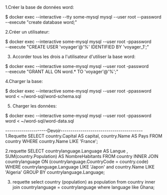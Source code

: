 1.Créer la base de données word:


$ docker exec --interactive --tty some-mysql mysql --user root --password --execute "create database word;"

2.Créer un utilisateur:

$ docker exec --interactive some-mysql  mysql --user root -ppassword \
    --execute "CREATE USER 'voyager'@'%' IDENTIFIED BY 'voyager_1';"
    
3. Accorder tous les drois a l'utilisateur d'utiliser la base word:

$ docker exec --interactive some-mysql  mysql --user root -password \
   --execute "GRANT ALL ON word.* TO 'voyager'@'%';"

4.Charger la base:

$ docker exec  --interactive some-mysql  mysql --user root -ppassword word < ~/word-sql/word-schema.sql

5. Charger les données:

$ docker exec  --interactive some-mysql  mysql --user root -ppassword word < ~/word-sql/word-data.sql



---------------------Devoir-----------------------------------------
1.Requette
SELECT  country.Capital AS capital, country.Name AS Pays
FROM
country
WHERE country.Name LIKE 'France';

2.requette
SELECT  countrylanguage.Language AS Langue , SUM(country.Population) AS NombreHabitants
FROM
country
INNER JOIN countrylanguage ON (countrylanguage.CountryCode = country.code) 
WHERE countrylanguage.Language LIKE 'Japon' and country.Name LIKE 'Algeria'
GROUP BY countrylanguage.Language; 


3. requette 
select country (population) as population
 from 
country 
inner join countrylanguage = countrylanguage
where language like Ghana;
